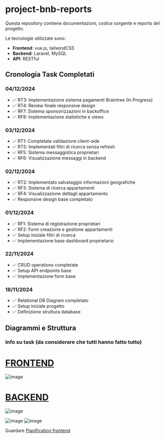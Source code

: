 # project-bnb-reports

Questa repository contiene documentazioni, codice sorgente e reports del progetto.

Le tecnologie utilizzate sono:

- **Frontend**: vue.js, tailwindCSS
- **Backend**: Laravel, MySQL
- **API**: RESTful

## Cronologia Task Completati


### 04/12/2024
- ✅ RT3: Implementazione sistema pagamenti Braintree (In Progress)
- ✅ RT4: Review finale responsive design
- ✅ RF7: Sistema sponsorizzazioni in backoffice
- ✅ RF8: Implementazione statistiche e views


### 03/12/2024
- ✅ RT1: Completata validazione client-side
- ✅ RT5: Implementati filtri di ricerca senza refresh
- ✅ RF5: Sistema messaggistica proprietari
- ✅ RF6: Visualizzazione messaggi in backend

### 02/12/2024
- ✅ RT2: Implementato salvataggio informazioni geografiche
- ✅ RF3: Sistema di ricerca appartamenti
- ✅ RF4: Visualizzazione dettagli appartamento
- ✅ Responsive design base completato

### 01/12/2024
- ✅ RF1: Sistema di registrazione proprietari
- ✅ RF2: Form creazione e gestione appartamenti
- ✅ Setup iniziale filtri di ricerca
- ✅ Implementazione base dashboard proprietario

### 22/11/2024
- ✅ CRUD operations completate
- ✅ Setup API endpoints base
- ✅ Implementazione form base

### 18/11/2024
- ✅ Relational DB Diagram completato
- ✅ Setup iniziale progetto
- ✅ Definizione struttura database

## Diagrammi e Struttura
### Info su task (da considerare che tutti hanno fatto tutto)
# [FRONTEND](https://github.com/orgs/project-bnb/projects/1/views/2)
![image](https://github.com/user-attachments/assets/4cffac4f-7286-4cef-8cce-c69e02825319)
# [BACKEND](https://github.com/orgs/project-bnb/projects/3/views/3)
![image](https://github.com/user-attachments/assets/4b4c6e3f-29a6-4a91-ba1e-eb2d3d8e7faf)

![image](https://github.com/user-attachments/assets/6acb91d1-f3e3-4ede-b809-9b68354670b9)
![image](https://github.com/user-attachments/assets/81174018-c314-4b50-b51a-be3302b133d9)

Guardare [Pianification frontend](https://github.com/project-bnb/project-bnb-reports/blob/main/Pianification/frontend.md)




